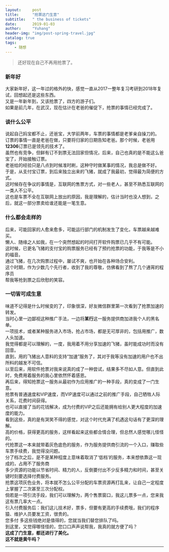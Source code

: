 ```yaml
---
layout:     post
title:      "抢票这门生意"
subtitle:   " the business of tickets"
date:       2019-01-03
author:     "Yuhang"
header-img: "img/post-spring-travel.jpg"
catalog: true
tags:
    - 随想
---
```


> 还好现在自己不再用抢票了。

### 新年好

大家新年好，这一年过的格外的快，感觉一直从2017一整年复习考研到2018年复试，回想起还是这些东西。<br>
又是一年新年到，又该抢票了，四方的游子们。<br>
如果是前几年，在武汉，现在估计在老爸的催促下，抢票的事情已经完成了。<br>


### 谈什么公平

说起自己妈宝都不止，还爸宝，大学前两年，车票的事情都是老爹亲自操刀的。<br>
订票的事情一直是老爸在做，只要将归家的日期告知老爸。那个时候，老爸用**12306**订票已是领先的技术了。<br>
虽然也有竞争，但鲜有订不到票无法回家但情况，后来，自己也真的是不能这么爸宝了，开始接触订票。<br>
老爸给的经验只是八点到时候准时刷，这种守时做某事的情况，我总是做不好。<br>
于是，从支付宝订票，到后来独立出来的飞猪，就成了我最初，觉得最为简便的方式。<br>
这时候存在争议的事情是，互联网的售票方式，对一些老人，甚至不熟悉互联网的一类人不公平。<br>
这也是车票不全在互联网上放出的原因，我是理解的，估计当时也没人想到，之后，就这一部分票卖给谁还能是一笔生意。


### 什么都会走样的

后来，可能回家的人愈来愈多，可能运行部门的机制发生了变化，车票越来越难买。<br>
懒人、随缘之人如我，在一个突然想起的时间打开软件购票已几乎不有可能。<br>
这时候，已更名飞猪的支付宝的购票服务已经有了预约抢票的功能，于我等是不小的福音。<br>
通过飞猪，在几次购票过程中，屡试不爽，也开始在各种场合安利。<br>
这个时期，作为少数几个先行者，收到了我的尊敬，仿佛看到了熬了几个通宵的程序员<br>
帮我等抢到票之后欣慰的笑容。<br>


### 一切皆可成生意

味道不记得是什么时候变的了，印象很深，好友微信群里第一次看到了抢票加速的转发。<br>
当时心里一边鄙视这种推广手法，一边将**某行**这一服务提供商加进我个人的黑名单。<br>
一项技术，或者某种服务进入市场，抢占市场，都是无可厚非的，包括用推广，数人头加速。<br>
我觉得都是可以理解的，一度，我用着不用分享加速的飞猪，虽时能成功时而没有回音。<br>
直到，用的飞猪出人意料的支持“加速”服务了，其对于我等没有加速的用户也不出所料的越发不可信。<br>
以至后来，用软件抢票对我来说真的成了一种尝试，结果多不尽如人意。但直到此时，免费用着服务的我心里依然怀着感恩。<br>
再后来，得知抢票这一服务从最初作为应用推广的一种手段，真的变成了一门生意。<br>
抢票有普通速度和VIP速度，而VIP速度可以通过之前的推广手段，自己牺牲人际关系，花费时间获得。<br>
也可以直接了当的花钱解决，成为付费的VIP之后还能拥有给别人更大程度的加速度的能力。<br>
看到这些，真的是有哭笑不得的感觉，对这个时代充满了机遇这句话有了更深的理解。<br>
高的价格，获得更高的服务，这样看起来这些都合情合理，但总然人感觉哪儿怪怪的。<br>
代抢票这一本来就带着灰色底色的服务，作为服务提供商引流的一个入口，赚取些车票手续费，我觉得没问题。<br>
分了档次之后，是不是某种程度上意味着取消了‘低档’的服务，本来想依靠这一现成的，占用不了服务商<br>
多少资源的功能以节省时间、精力的人，反倒要付出不少反多精力和时间，甚至关键时刻要选择付费服务。<br>
抢票这项灰色业务，将本就不怎么公平分配的车票资源再打乱来，让自己一定程度上掌握了二次甚至三次分配权。<br>
倘若是一项引流手段，我们可以理解为，两个售票窗口，我这儿票多一点，您来我这有票几率大一点。<br>
引入付费服务后：我们这儿技术好，票多，但要有更高的手续费哦，我们的程序猿、维护人员要发工资，很贵的。<br>
您多付 多这些钱绝对是值得的，您就当我们替您排队了吗。<br>
到这里，又觉得哪怪怪的，您口口声声说帮我，我真的就方便了吗？<br>
<strong>这成了门生意，都还进行了美化。</strong><br>
<strong>这不就是黄牛吗？</strong>











---
